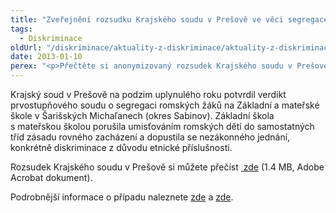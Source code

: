 ```yaml
---
title: "Zveřejnění rozsudku Krajského soudu v Prešově ve věci segregace romských žáků na Slovensku"
tags:
  - Diskriminace
oldUrl: "/diskriminace/aktuality-z-diskriminace/aktuality-z-diskriminace-2013/zverejneni-rozsudku-krajskeho-soudu-v-presove-ve-veci-segregace-romskych-zaku-na-slovensk/"
date: 2013-01-10
perex: "<p>Přečtěte si anonymizovaný rozsudek Krajského soudu v Prešově, dle kterého musí základní škola ve Šarišských Michaľanech ukončit segregaci romských dětí. </p>"
---
```


<!-- imported from the old website -->

<p class="align-blok">Krajský soud v Prešově na podzim uplynulého roku potvrdil verdikt prvostupňového soudu o segregaci romských žáků na Základní a mateřské škole v Šarišských Michaľanech (okres Sabinov). Základní škola s mateřskou školou porušila umisťováním romských dětí do samostatných tříd zásadu rovného zacházení a dopustila se nezákonného jednání, konkrétně diskriminace z důvodu etnické příslušnosti. </p><p>Rozsudek Krajského soudu v Prešově si můžete přečíst <a title="Otevření do nového okna" href="/uploads-import/DISKRIMINACE/aktuality/druhostupnovy_rozsudok_KS_Presov.pdf" target="_blank"><img alt="" src="https://www.ochrance.cz/typo3/ext/od_linkdesc/icons/pdf.gif" class="od_linkdesc_icon" /> zde</a> (1.4 MB, Adobe Acrobat dokument).</p><p>Podrobnější informace o případu naleznete <a href="http://www.ochrance.cz/diskriminace/aktuality-z-diskriminace/aktuality-z-diskriminace-2012/slovensky-soud-se-postavil-proti-segregaci-romskych-deti-ve-skolach/">zde</a> a <a href="http://www.ochrance.cz/diskriminace/aktuality-z-diskriminace/aktuality-z-diskriminace-2012/segregace-romskych-zaku-na-slovensku/">zde</a>.</p>
